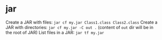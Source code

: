 # jar

Create a JAR with files: `jar cf my.jar Class1.class Class2.class`
Create a JAR with directories: `jar cf my.jar -C out .` (content of `out` dir will be in the root of JAR)
List files in a JAR: `jar tf my.jar`
